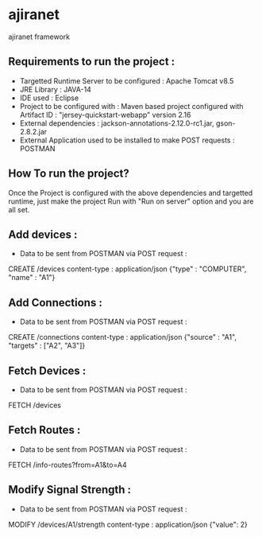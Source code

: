 # ajiranet
ajiranet framework


Requirements to run the project : 
----------------------------------

* Targetted Runtime Server to be configured : Apache Tomcat v8.5
* JRE Library : JAVA-14
* IDE used : Eclipse
* Project to be configured with : Maven based project configured with Artifact ID : "jersey-quickstart-webapp" version 2.16
* External dependencies : jackson-annotations-2.12.0-rc1.jar, gson-2.8.2.jar
* External Application used to be installed to make POST requests : POSTMAN

How To run the project? 
---
Once the Project is configured with the above dependencies and targetted runtime, just make the project Run with "Run on server" option and you are all set.


Add devices : 
-----
* Data to be sent from POSTMAN via POST request : 

CREATE /devices
content-type : application/json
{"type" : "COMPUTER", "name" : "A1"}

Add Connections : 
----
* Data to be sent from POSTMAN via POST request : 

CREATE /connections
content-type : application/json
{"source" : "A1", "targets" : ["A2", "A3"]}

Fetch Devices : 
---
* Data to be sent from POSTMAN via POST request : 

FETCH /devices

Fetch Routes : 
---
* Data to be sent from POSTMAN via POST request : 

FETCH /info-routes?from=A1&to=A4


Modify Signal Strength : 
---
* Data to be sent from POSTMAN via POST request : 

MODIFY /devices/A1/strength
content-type : application/json
{"value": 2}

